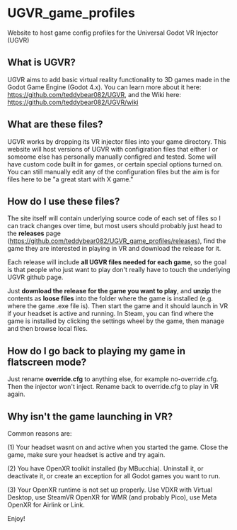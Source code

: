 # UGVR_game_profiles
 Website to host game config profiles for the Universal Godot VR Injector (UGVR)


## What is UGVR?

UGVR aims to add basic virtual reality functionality to 3D games made in the Godot Game Engine (Godot 4.x). You can learn more about it here: https://github.com/teddybear082/UGVR, and the Wiki here: https://github.com/teddybear082/UGVR/wiki

## What are these files?

UGVR works by dropping its VR injector files into your game directory.  This website will host versions of UGVR with configiration files that either I or someome else has personally manually configred and tested.  Some will have custom code built in for games, or certain special options turned on.  You can still manually edit any of the configuration files but the aim is for files here to be "a great start with X game."

## How do I use these files?

The site itself will contain underlying source code of each set of files so I can track changes over time, but most users should probably just head to the **releases** page (https://github.com/teddybear082/UGVR_game_profiles/releases), find the game they are interested in playing in VR and download the release for it.  

Each release will include **all UGVR files needed for each game**, so the goal is that people who just want to play don't really have to touch the underlying UGVR github page.

Just **download the release for the game you want to play**, and **unzip** the contents as **loose files** into the folder where the game is installed (e.g. where the game .exe file is).  Then start the game and it should launch in VR if your headset is active and running.  In Steam, you can find where the game is installed by clicking the settings wheel by the game, then manage and then browse local files.

## How do I go back to playing my game in flatscreen mode?

Just rename **override.cfg** to anything else, for example no-override.cfg.  Then the injector won't inject.  Rename back to override.cfg to play in VR again.

## Why isn't the game launching in VR?

Common reasons are:

(1) Your headset wasnt on and active when you started the game.  Close the game, make sure your headset is active and try again.

(2) You have OpenXR toolkit installed (by MBucchia).  Uninstall it, or deactivate it, or create an exception for all Godot games you want to run.

(3) Your OpenXR runtime is not set up properly.  Use VDXR with Virtual Desktop, use SteamVR OpenXR for WMR (and probably Pico), use Meta OpenXR for Airlink or Link.

Enjoy!
